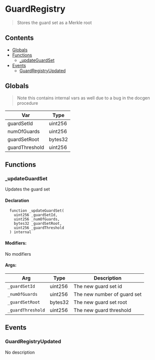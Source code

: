 # GuardRegistry



> Stores the guard set as a Merkle root

## Contents
<!-- START doctoc generated TOC please keep comment here to allow auto update -->
<!-- DON'T EDIT THIS SECTION, INSTEAD RE-RUN doctoc TO UPDATE -->

- [Globals](#globals)
- [Functions](#functions)
  - [_updateGuardSet](#_updateguardset)
- [Events](#events)
  - [GuardRegistryUpdated](#guardregistryupdated)

<!-- END doctoc generated TOC please keep comment here to allow auto update -->

## Globals

> Note this contains internal vars as well due to a bug in the docgen procedure

| Var | Type |
| --- | --- |
| guardSetId | uint256 |
| numOfGuards | uint256 |
| guardSetRoot | bytes32 |
| guardThreshold | uint256 |



## Functions

### _updateGuardSet
Updates the guard set



#### Declaration
```solidity
  function _updateGuardSet(
    uint256 _guardSetId,
    uint256 _numOfGuards,
    bytes32 _guardSetRoot,
    uint256 _guardThreshold
  ) internal
```

#### Modifiers:
No modifiers

#### Args:
| Arg | Type | Description |
| --- | --- | --- |
|`_guardSetId` | uint256 | The new guard set id
|`_numOfGuards` | uint256 | The new number of guard set
|`_guardSetRoot` | bytes32 | The new guard set root
|`_guardThreshold` | uint256 | The new guard threshold



## Events

### GuardRegistryUpdated
No description

  


